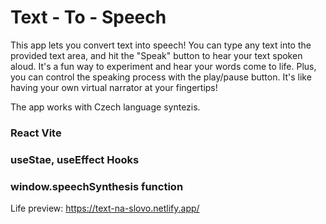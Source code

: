 # Text - To - Speech

This app lets you convert text into speech! You can type any text into the provided text area, and hit the "Speak" button to hear your text spoken aloud. It's a fun way to experiment and hear your words come to life. Plus, you can control the speaking process with the play/pause button. It's like having your own virtual narrator at your fingertips!

The app works with Czech language syntezis.

### React Vite

### useStae, useEffect Hooks

### window.speechSynthesis function

Life preview: https://text-na-slovo.netlify.app/
